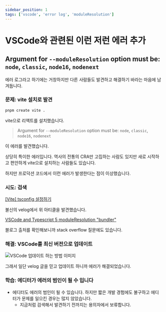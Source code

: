 ```yaml
---
sidebar_position: 1
tags: ['vscode', 'error log', 'moduleResolution']
---
```


# VSCode와 관련된 이런 저런 에러 추가

## Argument for `--moduleResolution` option must be: `node`, `classic`, `node16`, `nodenext`

에러 로그라고 하기에는 거창하지만 다른 사람들도 발견하고 해결하기 바라는 마음에 남겨둡니다.

### 문제: vite 설치로 발견

```sh
pnpm create vite .
```

vite으로 리액트를 설치했습니다.

> Argument for `--moduleResolution` option must be: `node`, `classic`, `node16`, `nodenext`

이 에러를 발견했습니다.

상당히 특이한 에러입니다. 역사의 전통의 CRA만 고집하는 사람도 있지만 새로 시작하고 편안하게 vite으로 설치하는 사람들도 있습니다.

하지만 프로덕션 코드에서 이런 에러가 발생한다는 점이 이상했습니다.

### 시도: 검색

[[Vite] tsconfig 설정하기](https://velog.io/@otterji/Vite-tsconfig-%EC%84%A4%EC%A0%95%ED%95%98%EA%B8%B0)

불신의 velog에서 위 아티클을 발견했습니다.

[VSCode and Typescript 5 moduleResolution "bundler"](https://stackoverflow.com/questions/75870063/vscode-and-typescript-5-moduleresolution-bundler)

블로그 출처를 확인해보니까 stack overflow 질문에도 있습니다.

### 해결: VSCode를 최신 버전으로 업데이트

![VSCode 업데이트 하는 방법 이미지](https://user-images.githubusercontent.com/84452145/241535836-8e76e38f-69b5-456d-a8f8-5f190c4f8e17.png)

그래서 일단 velog 글을 믿고 업데이트 하니까 에러가 해결되었습니다.

### 학습: 에디터가 에러의 범인이 될 수 입니다

- 에디터도 에러의 범인이 될 수 있습니다. 하지만 짧은 개발 경험에도 불구하고 에디터가 문제를 일으킨 경우는 많지 않았습니다.
  - 지금처럼 검색해서 발견하기 전까지는 용의자에서 보류합니다.

<!--

[내가 웹스톰을 사용하는 방법](https://velog.io/@leehaeun0/%EB%82%B4%EA%B0%80-%EC%9B%B9%EC%8A%A4%ED%86%B0%EC%9D%84-%EC%82%AC%EC%9A%A9%ED%95%98%EB%8A%94-%EB%B0%A9%EB%B2%95)

 -->

